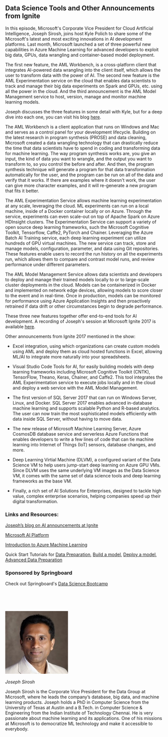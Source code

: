 ## Data Science Tools and Other Announcements from Ignite

In this episode, Microsoft's Corporate Vice President for Cloud Artificial Intelligence, Joseph Sirosh, joins host Kyle Polich to share some of the Microsoft's latest and most exciting innovations in AI development platforms. Last month, Microsoft launched a set of three powerful new capabilities in Azure Machine Learning for advanced developers to exploit big data, GPUs, data wrangling and container-based model deployment. 

The first new feature, the AML Workbench, is a cross-platform client that integrates AI-powered data wrangling into the client itself, which allows the user to transform data with the power of AI. The second new feature is the AML Experimentation service on the cloud that enables data scientists to track and manage their big data experiments on Spark and GPUs, etc. using all the power in the cloud. And the third announcement is the AML Model Management service to host, version, manage and monitor machine learning models.

Joseph discusses the three features in some detail with Kyle, but for a deep dive into each one, you can visit his blog [here](https://azure.microsoft.com/en-us/blog/diving-deep-into-what-s-new-with-azure-machine-learning/).

The AML Workbench is a client application that runs on Windows and Mac and serves as a control panel for your development lifecycle. Building on the latest research in program synthesis (PROSE) and data cleaning,  Microsoft created a data wrangling technology that can drastically reduce the time that data scientists have to spend in coding and transforming data for machine learning. The way program synthesis works are, you give an input, the kind of data you want to wrangle, and the output you want to transform to, so you control the before and after. And then, the program synthesis technique will generate a program for that data transformation automatically for the user, and the program can be run on all of the data and verify that it works. If there are examples where it doesn't work, the user can give more character examples, and it will re-generate a new program that fits it better. 

The AML Experimentation Service allows machine learning experimentation at any scale, leveraging the cloud. ML experiments can run on a local machine, inside of a Docker container locally or on Azure. Through the service, experiments can even scale-out on top of Apache Spark on Azure HDInsight clusters.  The Experimentation Service can support a variety of open source deep learning frameworks, such the Microsoft Cognitive Toolkit, Tensorflow, Caffe2, PyTorch and Chainer. Leveraging the Azure Batch AI Training service, each deep learning experiment can utilize hundreds of GPU virtual machines. The new service can track, store and manage models, configuration, parameter, and data using Git repositories. These features enable users to record the run history on all the experiments run, which allows them to compare and contrast model runs, and review performance under different parameters.

The AML Model Management Service allows data scientists and developers to deploy and manage their trained models locally to or to large-scale cluster deployments in the cloud. Models can be containerized in Docker and implemented on network edge devices, allowing models to score closer to the event and in real-time. Once in production, models can be monitored for performance using Azure Application Insights and then proactively retrained if data drift or other circumstances begin to degrade performance. 

These three new features together offer end-to-end tools for AI development. A recording of Joseph's session at Microsoft Ignite 2017 is available [here](https://www.youtube.com/watch?v=MUqo-lsAKgQ&feature=youtu.be). 

Other announcements from Ignite 2017 mentioned in the show:

- Excel integration, using which organizations can create custom models using AML and deploy them as cloud hosted functions in Excel, allowing ML/AI to integrate more naturally into your spreadsheets.

- Visual Studio Code Tools for AI, for easily building models with deep learning frameworks including Microsoft Cognitive Toolkit (CNTK), TensorFlow, Theano, Keras, Chainer, and Caffe2. This tool integrates the AML Experimentation service to execute jobs locally and in the cloud and deploy a web service with the AML Model Management.

- The first version of SQL Server 2017 that can run on Windows Server, Linux, and Docker. SQL Server 2017 enables advanced in-database machine learning and supports scalable Python and R-based analytics. The user can now train the most sophisticated models efficiently with data inside SQL Server, without having to move data. 

- The new release of Microsoft Machine Learning Server,
Azure CosmosDB database service and serverless Azure Functions that enables developers to write a few lines of code that can tie machine learning into Internet of Things (IoT) sensors, database changes, and more.

- Deep Learning Virtial Machine (DLVM), a configured variant of the Data Science VM to help users jump-start deep learning on Azure GPU VMs. Since DLVM uses the same underlying VM images as the Data Science VM, it comes with the same set of data science tools and deep learning frameworks as the base VM.

- Finally, a rich set of AI Solutions for Enterprises, designed to tackle high value, complex enterprise scenarios, helping companies speed up their digital transformation.

### Links and Resources:

[Joseph’s blog on AI announcements at Ignite](https://azure.microsoft.com/en-us/blog/tools-for-the-ai-driven-digital-transformation/)

[Microsoft AI Platform](https://www.google.com/url?hl=en&q=http://azure.com/ai&source=gmail&ust=1507326032660000&usg=AFQjCNFjp9L4liYt8Io9oQjEpczWOPT3rA)

[Introduction to Azure Machine Learning](https://docs.microsoft.com/en-us/azure/machine-learning/preview/overview-what-is-azure-ml)

Quick Start Tutorials for [Data Preparation](https://docs.microsoft.com/en-us/azure/machine-learning/preview/tutorial-classifying-iris-part-1), [Build a model](https://docs.microsoft.com/en-us/azure/machine-learning/preview/tutorial-classifying-iris-part-2), [Deploy a model](https://docs.microsoft.com/en-us/azure/machine-learning/preview/tutorial-classifying-iris-part-3), [Advanced Data Preparation](https://docs.microsoft.com/en-us/azure/machine-learning/preview/tutorial-bikeshare-dataprep)

### Sponsored by Springboard
Check out Springboard's [Data Science Bootcamp](https://sbdata.co/datascareer)

<br/><br/><br/>

<div class="row">
	<div class="col-xs-12 col-sm-3">
		<img alt="Joseph Sirosh" src="src-data-science-tools-and-other-announcements-from-ignite/joseph-sirosh.jpg" />
		<br/>
		<p><i>Joseph Sirosh</i></p>
	</div>
	<div class="col-xs-12 col-sm-9">
		Joseph Sirosh is the Corporate Vice President for the Data Group at Microsoft, where he leads the company’s database, big data, and machine learning products. Joseph holds a PhD in Computer Science from the University of Texas at Austin and a B.Tech. in Computer Science & Engineering from the Indian Institute of Technology Chennai. He is very passionate about machine learning and its applications. One of his missions at Microsoft is to democratize ML technology and make it accessible to everybody.
	</div>
</div>

